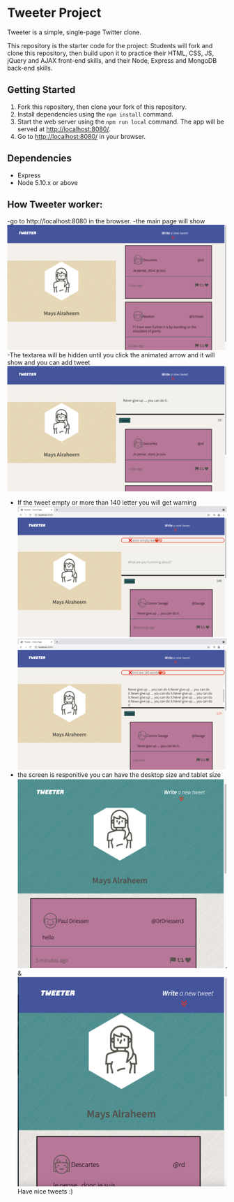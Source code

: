 # Tweeter Project

Tweeter is a simple, single-page Twitter clone.

This repository is the starter code for the project: Students will fork and clone this repository, then build upon it to practice their HTML, CSS, JS, jQuery and AJAX front-end skills, and their Node, Express and MongoDB back-end skills.

## Getting Started

1. Fork this repository, then clone your fork of this repository.
2. Install dependencies using the `npm install` command.
3. Start the web server using the `npm run local` command. The app will be served at <http://localhost:8080/>.
4. Go to <http://localhost:8080/> in your browser.

## Dependencies

- Express
- Node 5.10.x or above
## How Tweeter worker:
-go to http://localhost:8080 in the browser.
-the main page will show !["tweeterPage.png"](https://github.com/mays4/tweeter/blob/master/public/doc/tweeterPage.png?raw=true)
-The textarea will be hidden until you click the animated arrow and it will show and you can add tweet !["showText.png"](https://github.com/mays4/tweeter/blob/master/public/doc/showText.png?raw=true)
- If the tweet empty or more than 140 letter you will get warning!["emptyText.png"](https://github.com/mays4/tweeter/blob/master/public/doc/emptyText.png?raw=true)
!["mortThan140.png"](https://github.com/mays4/tweeter/blob/master/public/doc/moreThan140.png?raw=true)
- the screen is responitive you can have the desktop size and tablet size !["tabletSize.png"](https://github.com/mays4/tweeter/blob/master/public/doc/tabletSize.png?raw=true) &!["smallerSize.png"](https://github.com/mays4/tweeter/blob/master/public/doc/smallerSize.png?raw=true)
Have nice tweets :)
